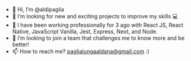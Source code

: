 - 👋 Hi, I’m @aldipaglia
- 👀 I’m looking for new and exciting projects to improve my skills 💻
- 🌱 I have been working professionally for 3 ago with React JS, React Native, JavaScript Vanilla, Jest, Express, Next, and Node.
- 💞️ I’m looking to join a team that challenges me to know more and be better!
- 📫 How to reach me? paglialungaaldana@gmail.com :)
<!---
aldipaglia/aldipaglia is a ✨ special ✨ repository because its `README.md` (this file) appears on your GitHub profile.
You can click the Preview link to take a look at your changes.
--->
